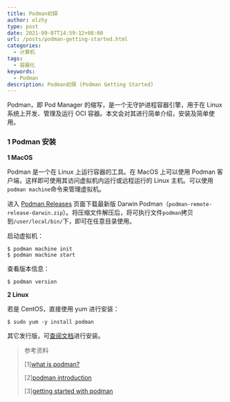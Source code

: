 ```yaml
---
title: Podman初探
author: olzhy
type: post
date: 2021-09-07T14:59:12+08:00
url: /posts/podman-getting-started.html
categories:
  - 计算机
tags:
  - 容器化
keywords:
  - Podman
description: Podman初探 (Podman Getting Started)
---
```


Podman，即 Pod Manager 的缩写，是一个无守护进程容器引擎，用于在 Linux 系统上开发、管理及运行 OCI 容器。本文会对其进行简单介绍，安装及简单使用。

### 1 Podman 安装

**1 MacOS**

Podman 是一个在 Linux 上运行容器的工具。在 MacOS 上可以使用 Podman 客户端，这样即可使用其访问虚拟机内运行或远程运行的 Linux 主机。可以使用`podman machine`命令来管理虚拟机。

进入 [Podman Releases](https://github.com/containers/podman/releases) 页面下载最新版 Darwin Podman（`podman-remote-release-darwin.zip`）。将压缩文件解压后，将可执行文件`podman`拷贝到`/user/local/bin/`下，即可在任意目录使用。

启动虚拟机：

```shell
$ podman machine init
$ podman machine start
```

查看版本信息：

```shell
$ podman version
```

**2 Linux**

若是 CentOS，直接使用 yum 进行安装：

```shell
$ sudo yum -y install podman
```

其它发行版，可[查阅文档](https://podman.io/getting-started/installation)进行安装。

> 参考资料
>
> [1][what is podman?](https://docs.podman.io/en/latest/index.html)
>
> [2][podman introduction](https://docs.podman.io/en/latest/Introduction.html)
>
> [3][getting started with podman](https://podman.io/getting-started/)
